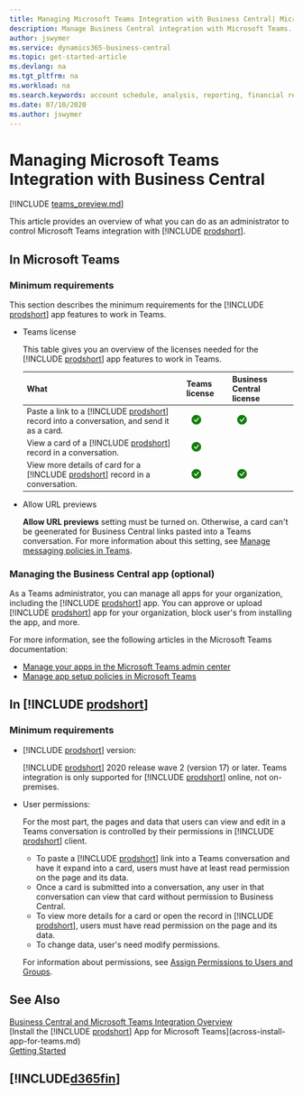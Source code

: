 ```yaml
---
title: Managing Microsoft Teams Integration with Business Central| Microsoft Docs
description: Manage Business Central integration with Microsoft Teams.
author: jswymer
ms.service: dynamics365-business-central
ms.topic: get-started-article
ms.devlang: na
ms.tgt_pltfrm: na
ms.workload: na
ms.search.keywords: account schedule, analysis, reporting, financial report, business intelligence, KPI
ms.date: 07/10/2020
ms.author: jswymer
---
```


# Managing Microsoft Teams Integration with Business Central

[!INCLUDE [teams_preview.md](includes/teams_preview.md)]

This article provides an overview of what you can do as an administrator to control Microsoft Teams integration with [!INCLUDE [prodshort](includes/prodshort.md)].

## In Microsoft Teams

### Minimum requirements

This section describes the minimum requirements for the [!INCLUDE [prodshort](includes/prodshort.md)] app features to work in Teams.

- Teams license

    This table gives you an overview of the licenses needed for the [!INCLUDE [prodshort](includes/prodshort.md)] app features to work in Teams.

    |What|Teams license|Business Central license|
    |----|---|---|
    |Paste a link to a [!INCLUDE [prodshort](includes/prodshort.md)] record into a conversation, and send it as a card.|![check mark](media/check.png "check")|![check mark](media/check.png "check")|
    |View a card of a [!INCLUDE [prodshort](includes/prodshort.md)] record in a conversation.|![check mark](media/check.png "check")||
    |View more details of card for a [!INCLUDE [prodshort](includes/prodshort.md)] record in a conversation.|![check mark](media/check.png "check")|![check mark](media/check.png "check")|

- Allow URL previews

    **Allow URL previews** setting must be turned on. Otherwise, a card can't be geenerated for Business Central links pasted into a Teams conversation. For more information about this setting, see [Manage messaging policies in Teams](/microsoftteams/messaging-policies-in-teams).

### Managing the Business Central app (optional)

As a Teams administrator, you can manage all apps for your organization, including the [!INCLUDE [prodshort](includes/prodshort.md)] app. You can approve or upload [!INCLUDE [prodshort](includes/prodshort.md)] app for your organization, block user's from installing the app, and more.

For more information, see the following articles in the Microsoft Teams documentation:

- [Manage your apps in the Microsoft Teams admin center](https://docs.microsoft.com/MicrosoftTeams/manage-apps)
- [Manage app setup policies in Microsoft Teams](https://docs.microsoft.com/microsoftteams/teams-app-setup-policies)

## In [!INCLUDE [prodshort](includes/prodshort.md)]

### Minimum requirements

- [!INCLUDE [prodshort](includes/prodshort.md)] version:

    [!INCLUDE [prodshort](includes/prodshort.md)] 2020 release wave 2 (version 17) or later. Teams integration is only supported for [!INCLUDE [prodshort](includes/prodshort.md)] online, not on-premises.

- User permissions:

    For the most part, the pages and data that users can view and edit in a Teams conversation is controlled by their permissions in [!INCLUDE [prodshort](includes/prodshort.md)] client.
    
    - To paste a [!INCLUDE [prodshort](includes/prodshort.md)] link into a Teams conversation and have it expand into a card, users must have at least read permission on the page and its data.
    - Once a card is submitted into a conversation, any user in that conversation can view that card without permission to Business Central.
    - To view more details for a card or open the record in [!INCLUDE [prodshort](includes/prodshort.md)], users must have read permission on the page and its data.
    - To change data, user's need modify permissions.
    
    For information about permissions, see [Assign Permissions to Users and Groups](ui-define-granular-permissions.md).

## See Also
[Business Central and Microsoft Teams Integration Overview](across-teams-overview.md)  
[Install the [!INCLUDE [prodshort](includes/prodshort.md)] App for Microsoft Teams](across-install-app-for-teams.md)  
[Getting Started](product-get-started.md)  

## [!INCLUDE[d365fin](includes/free_trial_md.md)]  

